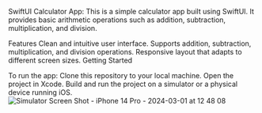 SwiftUI Calculator App:
This is a simple calculator app built using SwiftUI. It provides basic arithmetic operations such as addition, subtraction, multiplication, and division.

Features
Clean and intuitive user interface.
Supports addition, subtraction, multiplication, and division operations.
Responsive layout that adapts to different screen sizes.
Getting Started

To run the app:
Clone this repository to your local machine.
Open the project in Xcode.
Build and run the project on a simulator or a physical device running iOS.
![Simulator Screen Shot - iPhone 14 Pro - 2024-03-01 at 12 48 08](https://github.com/KeerthanaGIT-ios/CalculatorSwiftUI/assets/121998019/9e59a5d8-dad3-41a1-a075-51b2a4b7309b)



